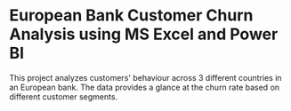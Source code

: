 # European Bank Customer Churn Analysis using MS Excel and Power BI
This project analyzes customers' behaviour across 3 different countries in an European bank. The data provides a glance at the churn rate based on different customer segments.
